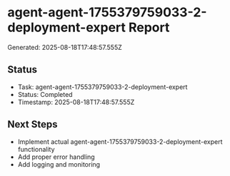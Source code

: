 # agent-agent-1755379759033-2-deployment-expert Report

Generated: 2025-08-18T17:48:57.555Z

## Status
- Task: agent-agent-1755379759033-2-deployment-expert
- Status: Completed
- Timestamp: 2025-08-18T17:48:57.555Z

## Next Steps
- Implement actual agent-agent-1755379759033-2-deployment-expert functionality
- Add proper error handling
- Add logging and monitoring
